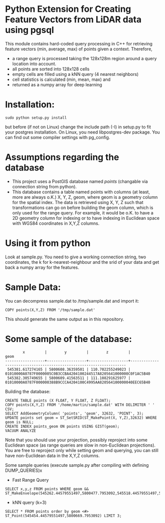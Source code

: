 # Python Extension for Creating Feature Vectors from LiDAR data using pgsql

This module contains hard-coded query processing in C++ for retrieving feature vectors (min, average, max) of
points given a context. Therefore,

* a range query is processed taking the 128x128m region around a query location into account.
* all points are sorted into 128x128 cells
* empty cells are filled using a kNN query (4 nearest neighbors)
* cell statistics is calculated (min, mean, max) and
* returned as a numpy array for deep learning

# Installation:
```
sudo python setup.py install
```
but before (if not on Linux) change the include path (-I) in setup.py to fit your postgres installation.
On Linux, you need libpostgres-dev package. You can find out some compiler settings with pg_config.


# Assumptions regarding the database

* This project uses a PostGIS database named *points* (changable via connection string from python).
* This database contains a table named points with columns (at least, more are always o.K.) X, Y, Z, geom, where
  geom is a geometry column for the spatial index. The data is retrieved using X, Y, Z such that transformations can go on before building the geom column, which is only used for the range query. For example, it would be o.K. to have
  a 2D geometry column for indexing or to have indexing in Euclidean space with WGS84 coordinates in X,Y,Z columns.

# Using it from python

Look at sample.py. You need to give a working connection string, two coordinates, the k for k-nearest-neighbour and the srid of your data and get back a numpy array
for the features.

# Sample Data:
You can decompress sample.dat to /tmp/sample.dat and import it:
```
COPY points(X,Y,Z) FROM '/tmp/sample.dat'
```
This should generate the same output as in this repository.


# Some sample of the database:

```
        x         |        y         |        z         |                                geom                                
------------------+------------------+------------------+--------------------------------------------------------------------
 545381.617274165 | 5800608.36359501 | 110.702255249023 | 01010000A0787F0000005C0B3CCBA4204100244517A8205641000000C0F1AC5B40
 545382.305749655 | 5800609.41563511 | 111.108291625977 | 01010000A0787F000000388B9CCCA4204100C4995AA820564100000040EEC65B40

```

Building the database:

```
CREATE TABLE points (X FLOAT, Y FLOAT, Z FLOAT);
COPY points(X,Y,Z) FROM '/home/martin/sample.dat' WITH DELIMITER ' ' CSV; 
SELECT AddGeometryColumn( 'points', 'geom', 32632, 'POINT', 3);
UPDATE points set geom = ST_SetSRID(ST_MakePoint(X, Y,Z),32632) WHERE geom is NULL;
CREATE INDEX points_geom ON points USING GIST(geom);
VACUUM ANALYZE
```

Note that you should use your projection, possibly reproject into some Euclidean space (as range queries are slow in
non-Euclidean projections). You are free to reproject only while setting geom and querying, you can still have
non-Euclidean data in the X,Y,Z columns.

Some sample queries (execute sample.py after compiling with defining DUMP_QUERIES)x

* Fast Range Query
```
SELECT x,y,z FROM points WHERE geom && ST_MakeEnvelope(545262.44579551497,5800477.7953092,545518.44579551497,5800733.7953092);
```
* kNN query (k=3)
```
SELECT * FROM points order by geom <#> ST_Point(545454.44579551497,5800669.7953092) LIMIT 3;
```
